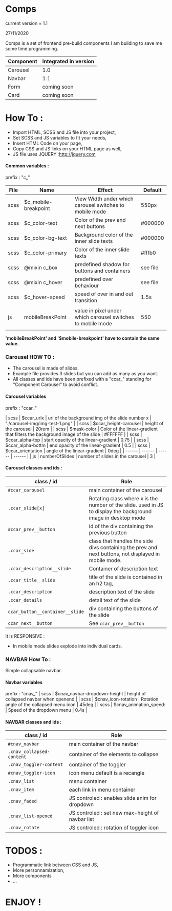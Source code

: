 # Comps

current version = 1.1

27/11/2020

Comps is a set of frontend pre-build components I am building to save me some time programming.

| Component | Integrated in version |
| ------ | ------ |
| Carousel | 1.0 |
| Navbar | 1.1 |
|Form | coming soon |
| Card | coming soon |



# How To :
  - Import HTML, SCSS and JS file into your project,
  - Set SCSS and JS variables to fit your needs,
  - Insert HTML Code on your page,
  - Copy CSS and JS links on your HTML page as well,
  - JS file uses JQUERY :<http://jquery.com>
#### Common variables :
prefix : "c_"

| File | Name | Effect | Default |
| ------ | ------ | ------ | ------ |
| scss | $c_mobile-breakpoint | View Width under which carousel switches to mobile mode | 550px
| scss | $c_color-text | Color of the prev and next buttons | #000000 |
| scss | $c_color-bg-text | Background color of the inner slide texts | #000000 |
| scss | $c_color-primary | Color of the inner slide texts | #fffb0 |
| scss | @mixin c_box | predefined shadow for buttons and containers | see file |
| scss | @mixin c_hover | predefined over behaviour | see file |
| scss | $c_hover-speed | speed of over in and out transition | 1.5s |
|  |  |  |  |
| js | mobileBreakPoint | value in pixel under which carousel switches to mobile mode| 550 |
|  |  |  |  |
**'mobileBreakPoint' and '$mobile-breakpoint' have to contain the same value.**



### Carousel HOW TO :
- The carousel is made of slides. 
- Example file provides 3 slides but you can add as many as you want.
- All classes and ids have been prefixed with a "ccar_" standing for "Component Carousel" to avoid conflict.
#### Carousel variables
prefix : "ccar_"

| scss | $ccar_urlx | url of the background img of the slide number x | "./carousel-img/img-test-1.png" |
| scss | $ccar_height-carousel | height of the carousel | 20rem |
| scss | $mask-color | Color of the linear-gradient that filters the background image of the slide | #FFFFFF |
| scss | $ccar_alpha-top | start opacity of the linear-gradient | 0.75 |
| scss | $ccar_alpha-bottm | end opacity of the linear-gradient | 0.5 |
| scss | $ccar_orientation | angle of the linear-gradient | 0deg |
| ------ | ------ | ------ | ------ |
| js | numberOfSlides | number of slides in the carousel | 3 |

#### Carousel classes and ids :
| class / id | Role |
| ------ | ------ |
| ```#ccar_carousel``` | main container of the carousel |
|```.ccar_slide[x]```| Rotating class where x is the number of the slide. used in JS to display the background image in desktop mode |
|```#ccar_prev__button```| id of the div containing the previous button |
| ```.ccar_side``` | class that handles the side divs containing the prev and next buttons, not displayed in mobile mode.  |
| ```.ccar_description__slide``` | Container of description text |
| ```.ccar_title__slide``` | title of the slide is contained in an h2 tag,  |
| ```.ccar_description``` | description text of the slide |
| ```.ccar_details``` | detail text of the slide |
| ```ccar_button__container__slide``` | div containing the buttons of the slide |
| ```ccar_next__button``` | See ```ccar_prev__button``` |
It is RESPONSIVE : 
- In mobile mode slides explode into individual cards.

### NAVBAR How To :

Simple collapsable navbar.
#### Navbar variables
prefix : "cnav_"
| scss | $cnav_navbar-dropdown-height | height of collapsed navbar when openend |
| scss | $cnav_icon-rotation | Rotation angle of the collapsed menu icon | 45deg |
| scss | $cnav_animation_speed: | Speed of the dropdown menu | 0.4s |

#### NAVBAR classes and ids :
| class / id | Role |
| ------ | ------ |
| ```#cnav_navbar``` | main container of the navbar |
|```.cnav_collapsed-content```| container of the elements to collapse |
|```.cnav_toggler-content```| container of the toggler |
|```#cnav_toggler-icon```| icon menu default is a recangle |
|```.cnav_list```| menu container |
|```.cnav_item```| each link in menu container |
|```.cnav_faded```| JS controled : enables slide anim for dropdown |
|```.cnav_list-opened```| JS controled : set new max-height of navbar list |
|```.cnav_rotate```| JS controled : rotation of toggler icon |


# TODOS :

- Programmatic link between CSS and JS,
- More personnamization,
- More components
- ...

# ENJOY !